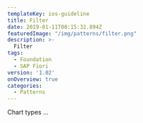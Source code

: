 ```yaml
---
templateKey: ios-guideline
title: Filter
date: 2019-01-11T00:15:32.894Z
featuredImage: "/img/patterns/filter.png"
description: >-
  Filter
tags:
  - Foundation
  - SAP Fiori
version: '1.02'
onOverview: true
categories:
  - Patterns
---
```





Chart types ...
